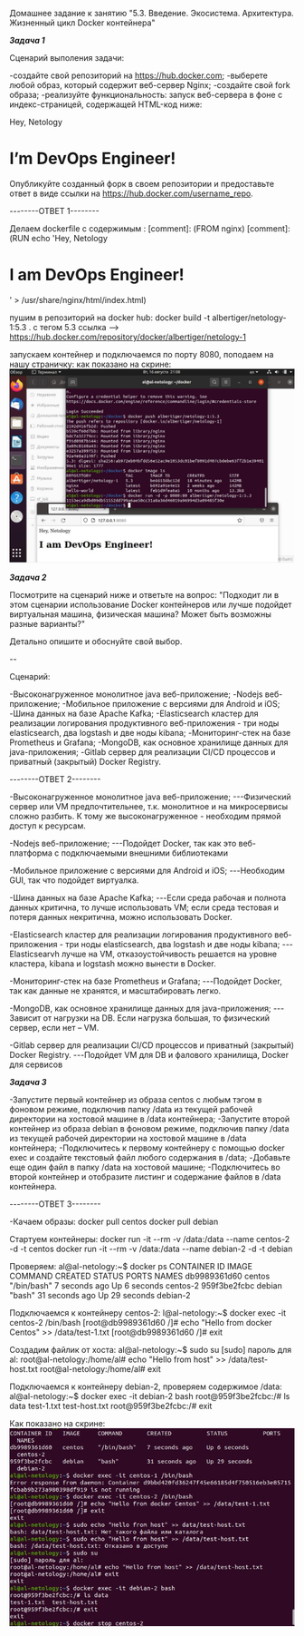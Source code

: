 ﻿Домашнее задание к занятию "5.3. Введение. Экосистема. Архитектура. Жизненный цикл Docker контейнера"

*****Задача 1*****

Сценарий выполения задачи:

-создайте свой репозиторий на https://hub.docker.com;
-выберете любой образ, который содержит веб-сервер Nginx;
-создайте свой fork образа;
-реализуйте функциональность: запуск веб-сервера в фоне с индекс-страницей, содержащей HTML-код ниже:

<html>
<head>
Hey, Netology
</head>
<body>
<h1>I’m DevOps Engineer!</h1>
</body>
</html>

Опубликуйте созданный форк в своем репозитории и предоставьте ответ в виде ссылки на https://hub.docker.com/username_repo.

--------ОТВЕТ 1--------

Делаем dockerfile с содержимым : 
[comment]: (FROM nginx)
[comment]: (RUN echo '<html><head>Hey, Netology</head><body><h1>I am DevOps Engineer!</h1></body></html>' > /usr/share/nginx/html/index.html)

пушим в репозиторий на docker hub:
docker build -t albertiger/netology-1:5.3 .
с тегом 5.3
ссылка --> https://hub.docker.com/repository/docker/albertiger/netology-1

запускаем контейнер и подключаемся по порту 8080, поподаем на нашу страничку:
как показано на скрине: 
![](https://github.com/albertiger/devops-netology/blob/410d927069fc23d00d82737b262265daaa4733f9/5.3/1-1.JPG)

*****Задача 2*****

Посмотрите на сценарий ниже и ответьте на вопрос: "Подходит ли в этом сценарии использование Docker контейнеров или лучше подойдет виртуальная машина, физическая машина? Может быть возможны разные варианты?"

Детально опишите и обоснуйте свой выбор.

--

Сценарий:

-Высоконагруженное монолитное java веб-приложение;
-Nodejs веб-приложение;
-Мобильное приложение c версиями для Android и iOS;
-Шина данных на базе Apache Kafka;
-Elasticsearch кластер для реализации логирования продуктивного веб-приложения - три ноды elasticsearch, два logstash и две ноды kibana;
-Мониторинг-стек на базе Prometheus и Grafana;
-MongoDB, как основное хранилище данных для java-приложения;
-Gitlab сервер для реализации CI/CD процессов и приватный (закрытый) Docker Registry.

--------ОТВЕТ 2--------

-Высоконагруженное монолитное java веб-приложение;
---Физический сервер или VM предпочтительнее, т.к. монолитное и на микросервисы сложно разбить. К тому же высоконагруженное - 
необходим прямой доступ к ресурсам.

-Nodejs веб-приложение;
---Подойдет Docker, так как это веб-платформа с подключаемыми внешними библиотеками

-Мобильное приложение c версиями для Android и iOS;
---Необходим GUI, так что подойдет виртуалка.

-Шина данных на базе Apache Kafka;
---Если среда рабочая и полнота данных критична, то лучше использовать VM; если среда тестовая и потеря данных некритична,
можно использовать Docker.

-Elasticsearch кластер для реализации логирования продуктивного веб-приложения - три ноды elasticsearch, два logstash и две ноды kibana;
---Elasticsearvh лучше на VM, отказоустойчивость решается на уровне кластера, kibana и logstash можно вынести в Docker.

-Мониторинг-стек на базе Prometheus и Grafana;
---Подойдет Docker, так как данные не хранятся, и масштабировать легко.

-MongoDB, как основное хранилище данных для java-приложения;
---Зависит от нагрузки на DB. Если нагрузка большая, то физический сервер, если нет – VM.

-Gitlab сервер для реализации CI/CD процессов и приватный (закрытый) Docker Registry.
---Подойдет VM для DB и фалового хранилища, Docker для сервисов

*****Задача 3*****

-Запустите первый контейнер из образа centos c любым тэгом в фоновом режиме, подключив папку /data из текущей рабочей директории на хостовой машине в /data контейнера;
-Запустите второй контейнер из образа debian в фоновом режиме, подключив папку /data из текущей рабочей директории на хостовой машине в /data контейнера;
-Подключитесь к первому контейнеру с помощью docker exec и создайте текстовый файл любого содержания в /data;
-Добавьте еще один файл в папку /data на хостовой машине;
-Подключитесь во второй контейнер и отобразите листинг и содержание файлов в /data контейнера.

--------ОТВЕТ 3--------

-Качаем образы:
docker pull centos
docker pull debian

Стартуем контейнеры:
docker run -it --rm -v /data:/data --name centos-2 -d -t centos
docker run -it --rm -v /data:/data --name debian-2 -d -t debian

Проверяем:
al@al-netology:~$ docker ps
CONTAINER ID   IMAGE     COMMAND       CREATED          STATUS          PORTS     NAMES
db9989361d60   centos    "/bin/bash"   7 seconds ago    Up 6 seconds              centos-2
959f3be2fcbc   debian    "bash"        31 seconds ago   Up 29 seconds             debian-2

Подключаемся к контейнеру centos-2:
l@al-netology:~$ docker exec -it centos-2 /bin/bash 
[root@db9989361d60 /]# echo "Hello from docker Centos" >> /data/test-1.txt
[root@db9989361d60 /]# exit

Создадим файлик от хоста:
al@al-netology:~$ sudo su
[sudo] пароль для al: 
root@al-netology:/home/al# echo "Hello from host" >> /data/test-host.txt
root@al-netology:/home/al# exit

Подключаемся к контейнеру debian-2, проверяем содержимое /data:
al@al-netology:~$ docker exec -it debian-2 bash 
root@959f3be2fcbc:/# ls data
test-1.txt  test-host.txt
root@959f3be2fcbc:/# exit

Как показано на скрине:
![](https://github.com/albertiger/devops-netology/blob/410d927069fc23d00d82737b262265daaa4733f9/5.3/3-1.JPG)



